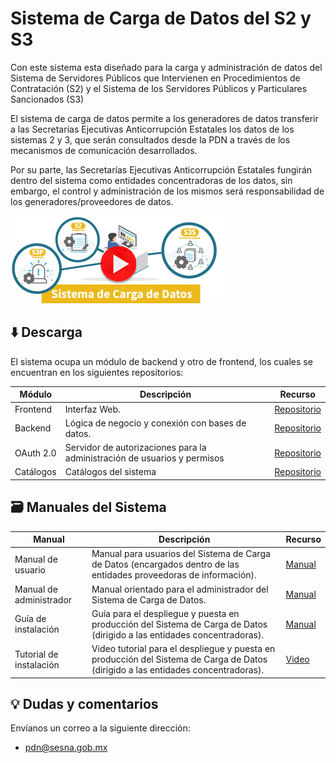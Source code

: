 # Sistema de Carga de Datos del S2 y S3
Con este sistema esta diseñado para la carga y administración de datos del Sistema de Servidores Públicos que Intervienen en Procedimientos de Contratación (S2) y el Sistema de los Servidores Públicos y Particulares Sancionados (S3)

El sistema de carga de datos  permite a los generadores de datos transferir a las Secretarías Ejecutivas Anticorrupción Estatales los datos de los sistemas 2 y 3, que serán consultados desde la PDN a través de los mecanismos de comunicación desarrollados.

Por su parte, las Secretarías Ejecutivas Anticorrupción Estatales fungirán dentro del sistema como entidades concentradoras de los datos, sin embargo, el control y administración de los mismos será responsabilidad de los generadores/proveedores de datos.

[![img](https://github.com/PDNMX/SistemaCarga_S2S3/raw/d7f60cd4aeee57b86da1eb895a421cd8ffcf627e/assets/mda_sistema-Datos_s2-s3-play2.png)](https://youtu.be/0XhjQQYKWDY)


## ⬇️ Descarga
El sistema ocupa un módulo de backend y otro de frontend, los cuales se
encuentran en los siguientes repositorios:

| Módulo   | Descripción | Recurso  |
| -------- | ----------- | -------- |
| Frontend | Interfaz Web. | [Repositorio](https://github.com/PDNMX/piloto_sistema_frontend.git)|
| Backend  | Lógica de negocio y conexión con bases de datos. | [Repositorio](https://github.com/PDNMX/piloto_sistema_backend.git)|
| OAuth 2.0 | Servidor de autorizaciones para la administración de usuarios y permisos | [Repositorio](https://github.com/PDNMX/piloto_sistema_oauth20.git)|
| Catálogos | Catálogos del sistema | [Repositorio](https://github.com/PDNMX/piloto_sistema_catalogos)|


## 🗃️ Manuales del Sistema 
| Manual            | Descripción | Recurso |
| ----------------- | ----------- | --------|
| Manual de usuario | Manual para usuarios del Sistema de Carga de Datos (encargados dentro de las entidades proveedoras de información). | [Manual](https://drive.google.com/file/d/15MFT_zr0PdRAADrrDRaawoIWnqqFA8tM/view?usp=sharing)|
| Manual de administrador | Manual orientado para el administrador del Sistema de Carga de Datos. | [Manual](https://drive.google.com/file/d/1SfZeHhZjQY7R_Ks0vSzsDAGB4630IKaF/view?usp=sharing)|
| Guía de instalación | Guía para el despliegue y puesta en producción del Sistema de Carga de Datos (dirigido a las entidades concentradoras). | [Manual](https://docs.google.com/document/d/1n_pV-VYLhpnXY2uP2zTt724-Zf9pNW7Jp_Js7ucIP9c/edit?usp=sharing)|
| Tutorial de instalación | Video tutorial para el despliegue y puesta en producción del Sistema de Carga de Datos (dirigido a las entidades concentradoras). | [Video](https://www.youtube.com/watch?v=3ZUw_Hkx_DE&t=13s)|


## 	💡️ Dudas y comentarios 
Envíanos un correo a la siguiente dirección:
- [pdn@sesna.gob.mx](mailto:pdn@sesna.gob.mx)
 
 
